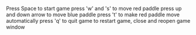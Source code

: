 Press Space to start game
press 'w' and 's' to move red paddle
press up and down arrow to move blue paddle
press 't' to make red paddle move automatically
press 'q' to quit game
to restart game, close and reopen game window
